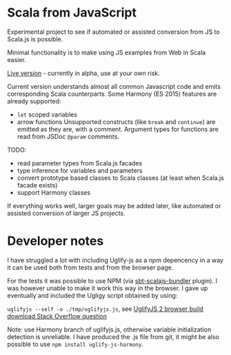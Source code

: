 Scala from JavaScript
=====================

Experimental project to see if automated or assisted conversion from JS to Scala.js is possible.

Minimal functionality is to make using JS examples from Web in Scala easier.

[Live version][3] - currently in alpha, use at your own risk.

Current version understands almost all common Javascript code and emits corresponding Scala counterparts.
Some Harmony (ES 2015) features are already supported:
- `let` scoped variables
- arrow functions
Unsupported constructs (like `break` and `continue`) are emitted as they are, with a comment.
Argument types for functions are read from JSDoc `@param` comments.

TODO:

- read parameter types from Scala.js facades
- type inference for variables and parameters
- convert prototype based classes to Scala classes (at least when Scala.js facade exists)
- support Harmony classes

If everything works well, larger goals may be added later, like automated or assisted conversion of larger JS projects.

Developer notes
===============

I have struggled a lot with including Uglify-js as a npm depencency in a way it can be used both from tests and from the browser page.

For the tests it was possible to use NPM (via [sbt-scalajs-bundler][1] plugin). I was however unable to make it
work this way in the browser. I gave up eventually and included the Ugligy script obtained by using:

`uglifyjs --self -o ./tmp/uglifyjs.js`, see [UglifyJS 2 browser build download Stack Overflow question][2]
 
 Note: use Harmony branch of uglifyjs.js, otherwise variable initialization detection is unreliable. I have produced
  the .js file from git, it might be also possible to use `npm install uglify-js-harmony`. 


 [1]: https://github.com/scalacenter/scalajs-bundler
 [2]: http://stackoverflow.com/questions/20027492/uglifyjs-2-browser-build-download
 [3]: https://ondrejspanel.github.io/ScalaFromJS/live/